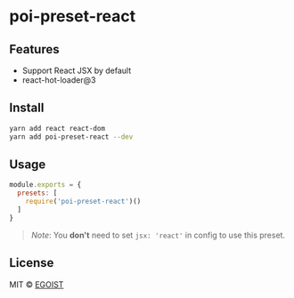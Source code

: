 # poi-preset-react

## Features

- Support React JSX by default
- react-hot-loader@3

## Install

```bash
yarn add react react-dom
yarn add poi-preset-react --dev
```

## Usage

```js
module.exports = {
  presets: [
    require('poi-preset-react')()
  ]
}
```

> *Note*: You **don't** need to set `jsx: 'react'` in config to use this preset.

## License

MIT &copy; [EGOIST](https://github.com/egoist)
